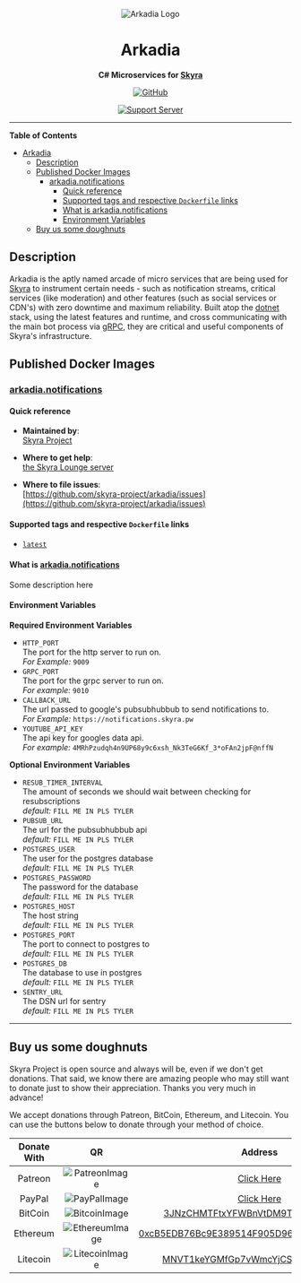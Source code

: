 <div align="center">

![Arkadia Logo](https://cdn.skyra.pw/gh-assets/arkadia-logo.png)

# Arkadia

**C# Microservices for [Skyra]**

[![GitHub](https://img.shields.io/github/license/skyra-project/arkadia)](https://github.com/skyra-project/arkadia/blob/main/LICENSE.md)

[![Support Server](https://discord.com/api/guilds/254360814063058944/embed.png?style=banner2)][support server]

</div>

---

**Table of Contents**

-   [Arkadia](#arkadia)
    -   [Description](#description)
    -   [Published Docker Images](#published-docker-images)
        -   [arkadia.notifications](#arkadianotifications)
            -   [Quick reference](#quick-reference)
            -   [Supported tags and respective `Dockerfile` links](#supported-tags-and-respective-dockerfile-links)
            -   [What is arkadia.notifications](#what-is-arkadianotifications)
            -   [Environment Variables](#environment-variables)
    -   [Buy us some doughnuts](#buy-us-some-doughnuts)

## Description

Arkadia is the aptly named arcade of micro services that are being used for [Skyra] to instrument certain needs - such as notification streams, critical services (like moderation) and other features (such as social services or CDN's) with zero downtime and maximum reliability. Built atop the [dotnet] stack, using the latest features and runtime, and cross communicating with the main bot process via [gRPC], they are critical and useful components of Skyra's infrastructure.

## Published Docker Images

### [arkadia.notifications]

#### Quick reference

-   **Maintained by**:  
    [Skyra Project](https://github.com/skyra-project)

-   **Where to get help**:  
    [the Skyra Lounge server](https://join.skyra.pw)

-   **Where to file issues**:  
    [https://github.com/skyra-project/arkadia/issues](https://github.com/skyra-project/arkadia/issues)

#### Supported tags and respective `Dockerfile` links

-   [`latest`](https://github.com/skyra-project/arkadia/blob/main/Notifications.Dockerfile)

#### What is [arkadia.notifications]

Some description here

#### Environment Variables

**Required Environment Variables**

-   `HTTP_PORT`  
     The port for the http server to run on.  
     _For Example:_ `9009`
-   `GRPC_PORT`  
     The port for the grpc server to run on.  
     _For example:_ `9010`
-   `CALLBACK_URL`  
     The url passed to google's pubsubhubbub to send notifications to.  
     _For Example:_ `https://notifications.skyra.pw`
-   `YOUTUBE_API_KEY`  
     The api key for googles data api.  
     _For example:_ `4MRhPzudqh4n9UP68y9c6xsh_Nk3TeG6Kf_3*oFAn2jpF@nffN`

**Optional Environment Variables**

-   `RESUB_TIMER_INTERVAL`  
    The amount of seconds we should wait between checking for resubscriptions  
    _default:_ `FILL ME IN PLS TYLER`
-   `PUBSUB_URL`  
    The url for the pubsubhubbub api  
    _default:_ `FILL ME IN PLS TYLER`
-   `POSTGRES_USER`  
    The user for the postgres database  
    _default:_ `FILL ME IN PLS TYLER`
-   `POSTGRES_PASSWORD`  
    The password for the database  
    _default:_ `FILL ME IN PLS TYLER`
-   `POSTGRES_HOST`  
    The host string  
    _default:_ `FILL ME IN PLS TYLER`
-   `POSTGRES_PORT`  
    The port to connect to postgres to  
    _default:_ `FILL ME IN PLS TYLER`
-   `POSTGRES_DB`  
    The database to use in postgres  
    _default:_ `FILL ME IN PLS TYLER`
-   `SENTRY_URL`  
    The DSN url for sentry  
    _default:_ `FILL ME IN PLS TYLER`

---

## Buy us some doughnuts

Skyra Project is open source and always will be, even if we don't get donations. That said, we know there are amazing people who
may still want to donate just to show their appreciation. Thanks you very much in advance!

We accept donations through Patreon, BitCoin, Ethereum, and Litecoin. You can use the buttons below to donate through your method of choice.

| Donate With |         QR         |                        Address                         |
| :---------: | :----------------: | :----------------------------------------------------: |
|   Patreon   | ![PatreonImage][]  |                 [Click Here][patreon]                  |
|   PayPal    |  ![PayPalImage][]  |                  [Click Here][paypal]                  |
|   BitCoin   | ![BitcoinImage][]  |     [3JNzCHMTFtxYFWBnVtDM9Tt34zFbKvdwco][bitcoin]      |
|  Ethereum   | ![EthereumImage][] | [0xcB5EDB76Bc9E389514F905D9680589004C00190c][ethereum] |
|  Litecoin   | ![LitecoinImage][] |     [MNVT1keYGMfGp7vWmcYjCS8ntU8LNvjnqM][litecoin]     |

[bitcoin]: bitcoin:3JNzCHMTFtxYFWBnVtDM9Tt34zFbKvdwco?amount=0.01&label=Skyra%20Discord%20Bot
[bitcoinimage]: https://cdn.skyra.pw/gh-assets/bitcoin.png
[ethereum]: ethereum:0xcB5EDB76Bc9E389514F905D9680589004C00190c?amount=0.01&label=Skyra%20Discord%20Bot
[ethereumimage]: https://cdn.skyra.pw/gh-assets/ethereum.png
[litecoin]: litecoin:MNVT1keYGMfGp7vWmcYjCS8ntU8LNvjnqM?amount=0.01&label=Skyra%20Discord%20Bot
[litecoinimage]: https://cdn.skyra.pw/gh-assets/litecoin.png
[patreon]: https://donate.skyra.pw/patreon
[patreonimage]: https://cdn.skyra.pw/gh-assets/patreon.png
[paypal]: https://donate.skyra.pw/paypal
[paypalimage]: https://cdn.skyra.pw/gh-assets/paypal.png
[skyra]: https://github.com/skyra-project/skyra
[support server]: https://join.skyra.pw
[dotnet]: https://dotnet.microsoft.com
[grpc]: https://grpc.io
[arkadia.notifications]: (https://github.com/skyra-project/docker-images/pkgs/container/arkadia.notifications)

